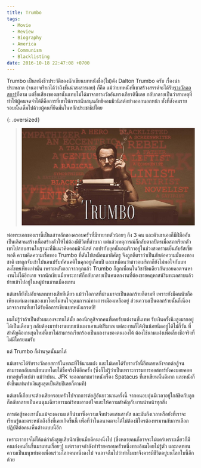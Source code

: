 ```yaml
---
title: Trumbo
tags:
  - Movie
  - Review
  - Biography
  - America
  - Communism
  - Blacklisting
date: 2016-10-18 22:47:08 +0700
---
```


Trumbo เป็นหนังชีวประวัติของนักเขียนบทหนังชื่อ(ไม่)ดัง Dalton Trumbo ครับ เรื่องน่าประหลาด (จนอาจเรียกได้ว่าถึงขั้นน่าสงสารเลย) ก็คือ แม้ว่าบทหนังที่เขาสร้างสรรค์จะได้รับ[รางวัลออสการ์][academy awards]ก็ตาม แต่ชื่อเสียงของเขานั้นแทบไม่ได้มาจากรางวัลอันทรงเกียรตินี้เลย กลับกลายเป็นว่าสาเหตุที่ทำให้ผู้คนจดจำได้ดีคือการที่เขาให้การสนับสนุนลัทธิคอมมิวนิสต์อย่างออกนอกหน้า ทั้งที่สังคมรายรอบนั้นเต็มไปด้วยผู้คนที่ยึดมั่นในหลักประชาธิปไตย

{: .oversized}
> ![](/images/cover/trumbo.jpg)

พ่อพระเอกของเรานี้เป็นเสาหลักของครอบครัวที่มีทายาทตัวน้อยๆ ถึง 3 คน และตัวเขาเองก็มีฝีมืออันเป็นเลิศจนสร้างเนื้อสร้างตัวให้ไม่ต้องมีชีวิตที่ลำบาก แต่แล้วเหตุการณ์ก็กลับตาลปัตรเมื่อสภาเรียกตัวเขาไปสอบสวนในฐานะที่มีแนวคิดคอมมิวนิสต์ กอปรกับยุคนั้นอเมริกาอยู่ในช่วงสงครามเย็นกับรัสเซียพอดี ความคิดความเชื่อของ Trumbo ที่ดันไปเหมือนชาติศัตรู จึงถูกตีตราว่าเป็นภัยต่อความมั่นคงของชาติ เขาถูกจับเข้าไปนอนปรับทัศนคติในคุกอยู่เกือบปี และเหมือนว่าชาวอเมริกาก็ยังไม่พอใจกับบทลงโทษเพียงเท่านั้น เพราะหลังออกจากคุกแล้ว Trumbo ก็ถูกเพื่อนในวิชาชีพเดียวกันบอยคอตจนหางานไม่ได้อีกเลย จากนักเขียนมือพระกาฬก็กลับกลายเป็นคนตกงานที่ต้องขายคฤหาสน์ริมทะเลสาบแล้วย้ายเข้าไปอยู่ในหมู่บ้านชานเมืองแทน

แต่เขาก็ยังไม่อับจนหนทางเสียทีเดียว แม้ว่าโอกาสที่ผ่านมาจะเป็นตลกร้ายก็ตามที เพราะยังมีคนนับถือเพียงแค่ผลงานของเขาโดยไม่สนใจอุดมการณ์ทางการเมืองเหลืออยู่ ส่วนความเป็นตลกร้ายนั้นก็เนื่องมาจากงานที่เขาได้รับคือการเขียนบทหนังเกรดบี!

ผมไม่รู้ว่าถ้าเป็นตัวผมเองจะทนได้มั้ย ลองนึกดูสิจากคนที่เคยรับแต่งานขั้นเทพ รับเงินครั้งนึงสูงมากอยู่ได้เป็นเดือนๆ กลับต้องมาทำงานแบบเน้นเผาเอาแต่ปริมาณ แต่ละงานก็ได้เงินน้อยนิดอยู่ได้ไม่กี่วัน ที่สำคัญคืองานชุดใหม่นี้เขาไม่สามารถเรียกร้องเป็นผลงานของตนเองได้ ต้องใช้นามแฝงเพื่อเลี่ยงชื่อจริงที่ไม่มีใครยอมรับ

แต่ Trumbo ก็ผ่านจุดนั้นมาได้

แม้เขาจะได้รับรางวัลออสการ์ในขณะที่ใช้นามแฝง และไม่เคยได้รับรางวัลนี้อีกเลยหลังจากต่อสู้จนสามารถกลับมาเขียนบทโดยใช้ชื่อจริงได้อีกครั้ง (ซึ่งก็ไม่รู้ว่าเป็นเพราะกรรมการออสการ์ยังคงบอยคอตเขาอยู่หรือเปล่า แม้ว่าปธน. JFK จะออกมาชมว่าหนังเรื่อง Spatacus ที่เขาเขียนนั้นดีมาก และหนังก็ยังขึ้นแท่นทำเงินสูงสุดเป็นสิบปีเลยก็ตามที)

แต่เขาก็เกือบจะต้องเสียครอบครัวไปจากการต่อสู้อันยาวนานครั้งนี้ จากคนอบอุ่นมีเวลาอยู่ใกล้ชิดกับลูก ก็กลับกลายเป็นคนฉุนเฉียวอารมณ์ร้อนเอาแต่ใจและให้ความสำคัญกับงานนำหน้าทุกสิ่ง

การต่อสู้ของเขานั้นแม้จะงดงามแต่ก็นำมาซึ่งความเจ็บปวดแสนสาหัส และมันถึงเวลาหรือยังที่เราจะเรียนรู้และตระหนักถึงสิ่งที่เคยเกิดขึ้นนี้ เพื่อที่ว่าในอนาคตจะได้ไม่ต้องมีใครต้องทรมานกับการเลือกปฎิบัติต่อคนเห็นต่างแบบนี้อีก

เพราะเราอาจไม่ได้แค่กำลังสูญเสียนักเขียนมือดีคนหนึ่งไป (ซึ่งหลายคนก็อาจจะไม่แคร์เพราะเดี๋ยวก็มีคนเก่งคนอื่นขึ้นมาแทนเรื่อยๆ) แต่เราอาจกำลังทำร้ายครอบครัวหนึ่งทางอ้อมโดยไม่รู้ตัว และลดทอนความเป็นมนุษย์ของเพื่อนร่วมโลกคนหนึ่งลงไป จนอาจลืมไปว่าทำไมเขาจึงควรมีชีวิตอยู่บนโลกใบนี้อีกด้วย


[academy awards]: //en.wikipedia.org/wiki/Academy_Awards
